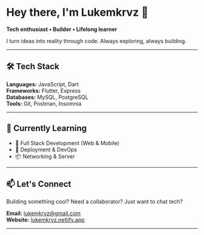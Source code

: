 # Hey there, I'm Lukemkrvz 👋

**Tech enthusiast • Builder • Lifelong learner**

I turn ideas into reality through code. Always exploring, always building.

---

## 🛠️ Tech Stack

**Languages:** JavaScript, Dart  
**Frameworks:** Flutter, Express  
**Databases:** MySQL, PostgreSQL  
**Tools:** Git, Postman, Insomnia

---

## 🌱 Currently Learning

- 🧱 Full Stack Development (Web & Mobile)
- 🚀 Deployment & DevOps
- 📦 Networking & Server

---

## 📫 Let's Connect

Building something cool? Need a collaborator? Just want to chat tech?

**Email:** lukemkrvz@gmail.com  
**Website:** [lukemkrvz.netlify.app](https://lukemkrvz.netlify.app)

---


